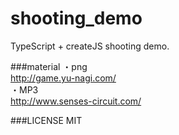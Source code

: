 shooting_demo
=============
TypeScript + createJS shooting demo.

###material
・png  
http://game.yu-nagi.com/  
・MP3  
http://www.senses-circuit.com/

###LICENSE
MIT